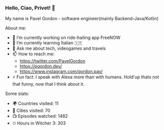 ### Hello, Ciao, Privet! 👋

My name is Pavel Gordon - software engineer(mainly Backend-Java/Kotlin)

About me: 
- 🔭 I’m currently working on ride-hailing app FreeNOW 
- 🌱 I’m currently learning Italian 🇮🇹
- 💬 Ask me about tech, videogames and travels
- 📫 How to reach me: 
  - https://twitter.com/PavelGordon
  - https://pgordon.dev/
  - https://www.instagram.com/gordon.pav/
- ⚡ Fun fact: I speak with Alexa more than with humans. Hold'up thats not that funny, now that I think about it.

Some stats:
- 🌍 Countries visited: 11
- 🌇 Cities visited: 70
- 📺 Episodes watched: 1482
- ⏱ Hours in Witcher 3: 303
<!--
**pavelgordon/pavelgordon** is a ✨ _special_ ✨ repository because its `README.md` (this file) appears on your GitHub profile.

Here are some ideas to get you started:

- 🔭 I’m currently working on ...
- 🌱 I’m currently learning ...
- 👯 I’m looking to collaborate on ...
- 🤔 I’m looking for help with ...
- 💬 Ask me about ...
- 📫 How to reach me: ...
- 😄 Pronouns: ...
- ⚡ Fun fact: ...
-->
